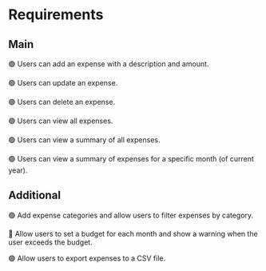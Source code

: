 # Requirements

## Main

🟢 Users can add an expense with a description and amount.

🟢 Users can update an expense.

🟢 Users can delete an expense.

🟢 Users can view all expenses.

🟢 Users can view a summary of all expenses.

🟢 Users can view a summary of expenses for a specific month (of current year).

## Additional

🟢 Add expense categories and allow users to filter expenses by category.

🔴 Allow users to set a budget for each month and show a warning when the user exceeds the budget.

🟢 Allow users to export expenses to a CSV file.
